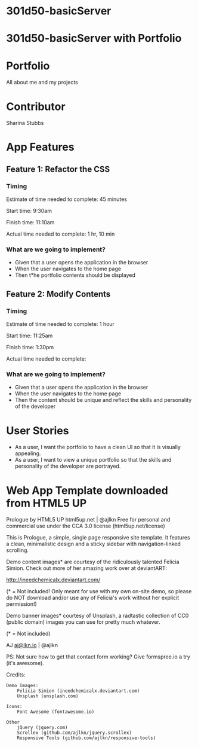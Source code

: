 # 301d50-basicServer
# 301d50-basicServer with Portfolio
# Portfolio
All about me and my projects

# Contributor
Sharina Stubbs

# App Features
## Feature 1: Refactor the CSS
### Timing
Estimate of time needed to complete: 45 minutes

Start time: 9:30am

Finish time: 11:10am

Actual time needed to complete: 1 hr, 10 min

### What are we going to implement?
* Given that a user opens the application in the browser
* When the user navigates to the home page
* Then t*he portfolio contents should be displayed

## Feature 2: Modify Contents
### Timing
Estimate of time needed to complete: 1 hour

Start time: 11:25am

Finish time: 1:30pm

Actual time needed to complete: 

### What are we going to implement?
* Given that a user opens the application in the browser
* When the user navigates to the home page
* Then the content should be unique and reflect the skills and personality of the developer

# User Stories
* As a user, I want the portfolio to have a clean UI so that it is visually appealing.
* As a user, I want to view a unique portfolio so that the skills and personality of the developer are portrayed.

# Web App Template downloaded from HTML5 UP
Prologue by HTML5 UP
html5up.net | @ajlkn
Free for personal and commercial use under the CCA 3.0 license (html5up.net/license)


This is Prologue, a simple, single page responsive site template. It features a
clean, minimalistic design and a sticky sidebar with navigation-linked scrolling.

Demo content images* are courtesy of the ridiculously talented Felicia Simion. Check out
more of her amazing work over at deviantART:

http://ineedchemicalx.deviantart.com/

(* = Not included! Only meant for use with my own on-site demo, so please do NOT download
and/or use any of Felicia's work without her explicit permission!)

Demo banner images* courtesy of Unsplash, a radtastic collection of CC0 (public domain)
images you can use for pretty much whatever.

(* = Not included)

AJ
aj@lkn.io | @ajlkn

PS: Not sure how to get that contact form working? Give formspree.io a try (it's awesome).


Credits:

	Demo Images:
		Felicia Simion (ineedchemicalx.deviantart.com)
		Unsplash (unsplash.com)

	Icons:
		Font Awesome (fontawesome.io)

	Other
		jQuery (jquery.com)
		Scrollex (github.com/ajlkn/jquery.scrollex)
		Responsive Tools (github.com/ajlkn/responsive-tools)